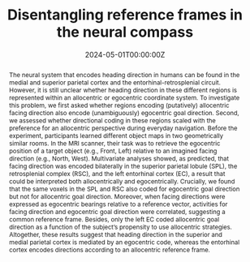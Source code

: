 ---
abstract: "The neural system that encodes heading direction in humans can be found in the medial and superior parietal cortex and the entorhinal-retrosplenial circuit. However, it is still unclear whether heading direction in these different regions is represented within an allocentric or egocentric coordinate system. To investigate this problem, we first asked whether regions encoding (putatively) allocentric facing direction also encode (unambiguously) egocentric goal direction. Second, we assessed whether directional coding in these regions scaled with the preference for an allocentric perspective during everyday navigation. Before the experiment, participants learned different object maps in two geometrically similar rooms. In the MRI scanner, their task was to retrieve the egocentric position of a target object (e.g., Front, Left) relative to an imagined facing direction (e.g., North, West). Multivariate analyses showed, as predicted, that facing direction was encoded bilaterally in the superior parietal lobule (SPL), the retrosplenial complex (RSC), and the left entorhinal cortex (EC), a result that could be interpreted both allocentrically and egocentrically. Crucially, we found that the same voxels in the SPL and RSC also coded for egocentric goal direction but not for allocentric goal direction. Moreover, when facing directions were expressed as egocentric bearings relative to a reference vector, activities for facing direction and egocentric goal direction were correlated, suggesting a common reference frame. Besides, only the left EC coded allocentric goal direction as a function of the subject’s propensity to use allocentric strategies. Altogether, these results suggest that heading direction in the superior and medial parietal cortex is mediated by an egocentric code, whereas the entorhinal cortex encodes directions according to an allocentric reference frame."
authors:
- Dutriaux, L.
- Xu, Y.
- Sartorato, N.
- Lhuillier, S.
- Bottini, R.
date: "2024-05-01T00:00:00Z"
doi: "10.1162/imag_a_00149"
featured: true
image:
  caption: ""
  focal_point: ""
  preview_only: true
projects: []
publication: 'Imaging Neuroscience'
publication_short: ""
publication_types:
- "2"
publishDate: "2024-05-01T00:00:00Z"
slides: ""
summary: ""
tags:
- Source Themes
title: "Disentangling reference frames in the neural compass"
url_code: ""
url_dataset: "https://github.com/BottiniLab/allo-ego"
url_pdf: https://direct.mit.edu/imag/article-pdf/doi/10.1162/imag_a_00149/2368717/imag_a_00149.pdf
url_poster: ""
url_project: ""
url_slides: ""
url_source: ""
url_video: ""
---